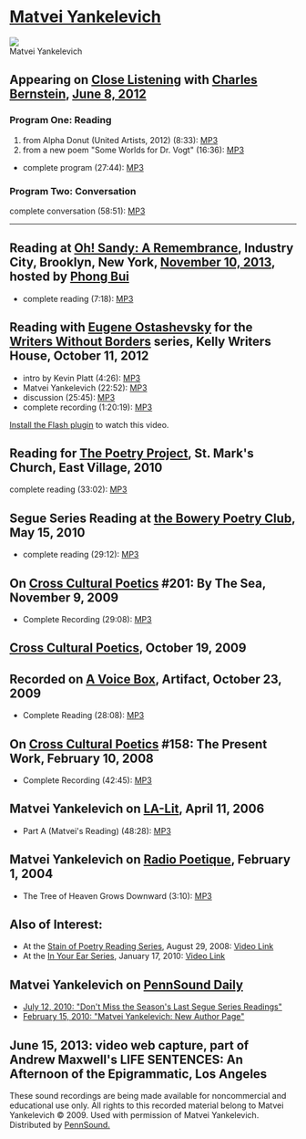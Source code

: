 [Matvei Yankelevich](http://www.uglyducklingpresse.org/people-matvei.html)
==========================================================================

![](http://media.sas.upenn.edu/Pennsound/authors/Yankelevich/matvei.jpg)  
Matvei Yankelevich

Appearing on [Close Listening](Close-Listening.php) with [Charles Bernstein](Bernstein.html), [June 8, 2012](https://jacket2.org/commentary/matvei-yankelevich-close-listening-june-8-2012)
-------------------------------------------------------------------------------------------------------------------------------------------------------------------------------------------

### Program One: Reading

1.  from Alpha Donut (United Artists, 2012) (8:33): [MP3](http://media.sas.upenn.edu/pennsound/authors/Yankelevich/Close-Listening/Matvei-Yankelevich_Close_Listening_01_fm-Alpha-Donut_6-8-12.mp3)
2.  from a new poem "Some Worlds for Dr. Vogt" (16:36): [MP3](http://media.sas.upenn.edu/pennsound/authors/Yankelevich/Close-Listening/Matvei-Yankelevich_Close_Listening_02_fm-Some-Worlds-for-Dr_Vogt_6-8-12.mp3)

-   complete program (27:44): [MP3](http://media.sas.upenn.edu/pennsound/authors/Yankelevich/Close-Listening/Matvei-Yankelevich_Close_Listening_readiing_6-8-12.mp3)

### Program Two: Conversation

complete conversation (58:51): [MP3](http://media.sas.upenn.edu/pennsound/authors/Yankelevich/Close-Listening/Matvei-Yankelevich_Close_Listening_conversation_6-8-12.mp3)

------------------------------------------------------------------------


Reading at [Oh! Sandy: A Remembrance](Oh-Sandy.php), Industry City, Brooklyn, New York, [November 10, 2013](http://cometogethersandy.com/events/poetry-reading), hosted by [Phong Bui](http://artonair.org/person/phong-bui)
----------------------------------------------------------------------------------------------------------------------------------------------------------------------------------------------------------------------------

-   complete reading (7:18): [MP3](http://media.sas.upenn.edu/pennsound/groups/Oh-Sandy/Yankelevich-Matvei_06_Reading_Oh-Sandy-A-Remembrance_Brooklyn-NY_11-10-13.mp3)

Reading with [Eugene Ostashevsky](http://writing.upenn.edu/pennsound/x/Ostashevsky.php) for the [Writers Without Borders](http://writing.upenn.edu/pennsound/x/Writers-Without-Borders.php) series, Kelly Writers House, October 11, 2012
-----------------------------------------------------------------------------------------------------------------------------------------------------------------------------------------------------------------------------------------

-   intro by Kevin Platt (4:26): [MP3](http://media.sas.upenn.edu/pennsound/groups/Writers-w-o-Borders/10-11-12/Yankelevich_Ostashevsky_01_Intro_KWH-UPenn_10-11-2012_.mp3)
-   Matvei Yankelevich (22:52): [MP3](http://media.sas.upenn.edu/pennsound/groups/Writers-w-o-Borders/10-11-12/Yankelevich_Ostashevsky_02_Matvei_KWH-UPenn_10-11-2012.mp3)
-   discussion (25:45): [MP3](http://media.sas.upenn.edu/pennsound/groups/Writers-w-o-Borders/10-11-12/Yankelevich_Ostashevsky_05_Discussion_KWH-UPenn_10-11-2012.mp3)
-   complete recording (1:20:19): [MP3](http://media.sas.upenn.edu/pennsound/groups/Writers-w-o-Borders/10-11-12/Yankelevich_Ostashevsky_complete__KWH-UPenn_10-11-2012.mp3)

  

[Install the Flash plugin](http://get.adobe.com/flashplayer/) to watch this video.

  
  

Reading for [The Poetry Project](http://culture.wnyc.org/articles/talk-me/2010/jun/07/talk-me-matvei-yankelevich-and-rob-fitterman/), St. Mark's Church, East Village, 2010
---------------------------------------------------------------------------------------------------------------------------------------------------------------------------

complete reading (33:02): [MP3](http://media.sas.upenn.edu/pennsound/authors/Yankelevich/Yankelevich-Matvei_Complete-Reading_Poetry-Project_St-Marks_2010.mp3)

Segue Series Reading at [the Bowery Poetry Club](Segue-BPC.html#5-15-10), May 15, 2010
--------------------------------------------------------------------------------------

-   complete reading (29:12): [MP3](http://media.sas.upenn.edu/pennsound/authors/Yankelevich/Yankelevich-Matvei_Segue-BPC_5-15-10.mp3)

On [Cross Cultural Poetics](http://www.writing.upenn.edu/pennsound/x/XCP.php) \#201: By The Sea, November 9, 2009
-----------------------------------------------------------------------------------------------------------------

-   Complete Recording (29:08): [MP3](http://media.sas.upenn.edu/Pennsound/groups/XCP/XCP_201_Yankelevich_11-09-09.mp3)


[Cross Cultural Poetics](XCP.php#10-19-09), October 19, 2009
------------------------------------------------------------

Recorded on [A Voice Box](http://andrewkenower.typepad.com/a_voice_box/2009/12/matvei-yankelevich-artifact-102309.html), Artifact, October 23, 2009
---------------------------------------------------------------------------------------------------------------------------------------------------

-   Complete Reading (28:08): [MP3](http://media.sas.upenn.edu/Pennsound/authors/Yankelevich/Yankelevich_Artifact_10-23-09.mp3)

On [Cross Cultural Poetics](http://www.writing.upenn.edu/pennsound/x/XCP.php) \#158: The Present Work, February 10, 2008
------------------------------------------------------------------------------------------------------------------------

-   Complete Recording (42:45): [MP3](http://media.sas.upenn.edu/pennsound/groups/XCP/XCP_158_%20Yankelevitch_2-10-08.mp3)

Matvei Yankelevich on [LA-Lit](http://www.writing.upenn.edu/pennsound/linking-page/LA-Lit.html), April 11, 2006
---------------------------------------------------------------------------------------------------------------

-   Part A (Matvei's Reading) (48:28): [MP3](http://media.sas.upenn.edu/pennsound/groups/LA-Lit/Moschovakis-and-Yankelevich_LA-Lit-12-Part-A_Betalevel-LA_4-11-06.mp3)

Matvei Yankelevich on [Radio Poetique](http://writing.upenn.edu/pennsound/x/Poetic-Brooklyn.html), February 1, 2004
-------------------------------------------------------------------------------------------------------------------

-   The Tree of Heaven Grows Downward (3:10): [MP3](http://media.sas.upenn.edu/Pennsound/authors/Yankelevich/Yankelovich-Matvei_Tree-of-Hvn-Gros-Downwrds_Poetic-Brklyn_2-1-04.mp3)

Also of Interest:
-----------------

-   At the [Stain of Poetry Reading Series](http://stainofpoetry.wordpress.com/), August 29, 2008: [Video Link](http://www.youtube.com/watch?v=IQCIdAfqBDs)
-   At the [In Your Ear Series](http://www.dcpoetry.com/iye), January 17, 2010: [Video Link](http://www.youtube.com/watch?v=9mZX7uPUnoY)

Matvei Yankelevich on [PennSound Daily](http://writing.upenn.edu/pennsound/daily)
---------------------------------------------------------------------------------

-   [July 12, 2010: "Don't Miss the Season's Last Segue Series Readings"](http://writing.upenn.edu/pennsound/daily/201007.php#12_16:25)
-   [February 15, 2010: "Matvei Yankelevich: New Author Page"](http://writing.upenn.edu/pennsound/daily/201002.php#15_14:02)

June 15, 2013: video web capture, part of Andrew Maxwell's LIFE SENTENCES: An Afternoon of the Epigrammatic, Los Angeles
------------------------------------------------------------------------------------------------------------------------

These sound recordings are being made available for
noncommercial and educational use only. All rights to this recorded
material belong to Matvei Yankelevich © 2009. Used with permission
of Matvei Yankelevich. Distributed by [PennSound.](../index.html)
